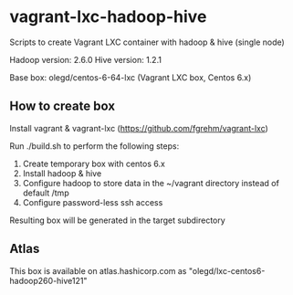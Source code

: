 # vagrant-lxc-hadoop-hive
Scripts to create Vagrant LXC container with hadoop &amp; hive (single node)

Hadoop version: 2.6.0
Hive version: 1.2.1

Base box: olegd/centos-6-64-lxc (Vagrant LXC box, Centos 6.x)

## How to create box

Install vagrant & vagrant-lxc (https://github.com/fgrehm/vagrant-lxc)

Run ./build.sh to perform the following steps:

1. Create temporary box with centos 6.x
2. Install hadoop & hive
3. Configure hadoop to store data in the ~/vagrant directory instead of default /tmp
4. Configure password-less ssh access

Resulting box will be generated in the target subdirectory

## Atlas

This box is available on atlas.hashicorp.com as "olegd/lxc-centos6-hadoop260-hive121"
